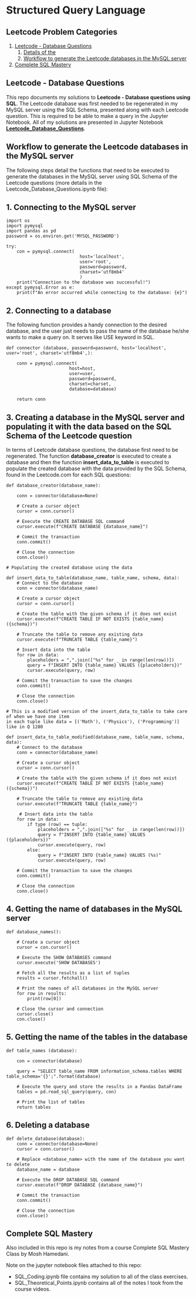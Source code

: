 # Structured Query Language 

## Leetcode Problem Categories

1. [Leetcode - Database Questions](#1)
    1. [Details of the ](#2)
    2. [Workflow to generate the Leetcode databases in the MySQL server](#3)
3. [Complete SQL Mastery](#4)


<a name="1"></a>
## Leetcode - Database Questions

This repo documents my solutions to **Leetcode - Database questions using SQL**. The Leetcode database was first needed to be regenerated in my MySQL server using the SQL Schema, presented along with each Leetcode question. This is required to be able to make a query in the Jupyter Notebook. All of my solutions are presented in Jupyter Notebook **<a href="https://github.com/DanialArab/SQL/blob/master/Leetcode_Database_Questions.ipynb">Leetcode_Database_Questions</a>**.


<a name="3"></a>
## Workflow to generate the Leetcode databases in the MySQL server

The following steps detail the functions that need to be executed to generate the databases in the MySQL server using SQL Schema of the Leetcode questions (more details in the Leetcode_Database_Questions.ipynb file):


## 1. Connecting to the MySQL server  


    import os
    import pymysql
    import pandas as pd
    password = os.environ.get('MYSQL_PASSWORD')
    
    try:
        con = pymysql.connect(
                                host='localhost',
                                user='root',
                                password=password,
                                charset='utf8mb4'
                                )
        print("Connection to the database was successful!")
    except pymysql.Error as e:
        print(f"An error occurred while connecting to the database: {e}")
    
## 2. Connecting to a database 

The following function provides a handy connection to the desired database, and the user just needs to pass the name of the database he/she wants to make a query on. It serves like USE keyword in SQL.
    
    def connector (database, password=password, host='localhost', user='root', charset='utf8mb4',):
    
        conn = pymysql.connect(
                            host=host,
                            user=user,
                            password=password,
                            charset=charset, 
                            database=database)

        return conn
  
## 3. Creating a database in the MySQL server and populating it with the data based on the SQL Schema of the Leetcode question

In terms of Leetcode database questions, the database first need to be regenerated. The function **database_creator** is executed to create a database and then the function **insert_data_to_table** is executed to populate the created database with the data provided by the SQL Schema, found in the Leetcode.com for each SQL questions:
    
    def database_creator(database_name):

        conn = connector(database=None)

        # Create a cursor object
        cursor = conn.cursor()

        # Execute the CREATE DATABASE SQL command
        cursor.execute(f"CREATE DATABASE {database_name}")

        # Commit the transaction
        conn.commit()

        # Close the connection
        conn.close()  
    
    # Populating the created database using the data
    
    def insert_data_to_table(database_name, table_name, schema, data):
        # Connect to the database
        conn = connector(database_name)

        # Create a cursor object
        cursor = conn.cursor()

        # Create the table with the given schema if it does not exist
        cursor.execute(f"CREATE TABLE IF NOT EXISTS {table_name} ({schema})")

        # Truncate the table to remove any existing data
        cursor.execute(f"TRUNCATE TABLE {table_name}")

        # Insert data into the table
        for row in data:
            placeholders = ",".join(["%s" for _ in range(len(row))])
            query = f"INSERT INTO {table_name} VALUES ({placeholders})"
            cursor.execute(query, row)

        # Commit the transaction to save the changes
        conn.commit()

        # Close the connection
        conn.close()

    # This is a modified version of the insert_data_to_table to take care of when we have one item 
    in each tuple like data = [('Math'), ('Physics'), ('Programming')] like in Q 1280

    def insert_data_to_table_modified(database_name, table_name, schema, data):
        # Connect to the database
        conn = connector(database_name)

        # Create a cursor object
        cursor = conn.cursor()

        # Create the table with the given schema if it does not exist
        cursor.execute(f"CREATE TABLE IF NOT EXISTS {table_name} ({schema})")

        # Truncate the table to remove any existing data
        cursor.execute(f"TRUNCATE TABLE {table_name}")

         # Insert data into the table
        for row in data:
            if type (row) == tuple:
                placeholders = ",".join(["%s" for _ in range(len(row))])
                query = f"INSERT INTO {table_name} VALUES ({placeholders})"
                cursor.execute(query, row)
            else:
                query = f"INSERT INTO {table_name} VALUES (%s)"
                cursor.execute(query, row)

        # Commit the transaction to save the changes
        conn.commit()

        # Close the connection
        conn.close()

## 4. Getting the name of databases in the MySQL server

    def database_names():

        # Create a cursor object
        cursor = con.cursor()

        # Execute the SHOW DATABASES command
        cursor.execute('SHOW DATABASES')

        # Fetch all the results as a list of tuples
        results = cursor.fetchall()

        # Print the names of all databases in the MySQL server
        for row in results:
            print(row[0])

        # Close the cursor and connection
        cursor.close()
        con.close()

## 5. Getting the name of the tables in the database

    def table_names (database):

        con = connector(database)

        query = "SELECT table_name FROM information_schema.tables WHERE table_schema='{}';".format(database)

        # Execute the query and store the results in a Pandas DataFrame
        tables = pd.read_sql_query(query, con)

        # Print the list of tables
        return tables

## 6. Deleting a database

    def delete_database(database):
        conn = connector(database=None)
        cursor = conn.cursor()

        # Replace <database_name> with the name of the database you want to delete
        database_name = database

        # Execute the DROP DATABASE SQL command
        cursor.execute(f"DROP DATABASE {database_name}")

        # Commit the transaction
        conn.commit()

        # Close the connection
        conn.close()
        
<a name="4"></a>
## Complete SQL Mastery

Also included in this repo is my notes from a course Complete SQL Mastery Class by Mosh Hamedani. 

Note on the jupyter notebook files attached to this repo:

- SQL_Coding.ipynb file contains my solution to all of the class exercises.
- SQL_Theoretical_Points.ipynb contains all of the notes I took from the course videos. 

